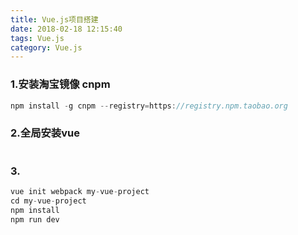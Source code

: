 ```yaml
---
title: Vue.js项目搭建
date: 2018-02-18 12:15:40
tags: Vue.js
category: Vue.js
---
```


### 1.安装淘宝镜像 cnpm
```js
npm install -g cnpm --registry=https://registry.npm.taobao.org
```
### 2.全局安装vue
```js
```
### 3.
```js
vue init webpack my-vue-project
cd my-vue-project
npm install
npm run dev
```